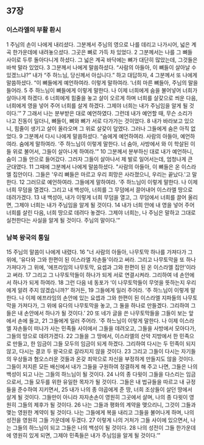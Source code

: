 ## 37장
### 이스라엘의 부활 환시
1 주님의 손이 나에게 내리셨다. 그분께서 주님의 영으로 나를 데리고 나가시어, 넓은 계곡 한가운데에 내려놓으셨다. 그곳은 뼈로 가득 차 있었다.
2 그분께서는 나를 그 뼈들 사이로 두루 돌아다니게 하셨다. 그 넓은 계곡 바닥에는 뼈가 대단히 많았는데, 그것들은 바싹 말라 있었다.
3 그분께서 나에게 말씀하셨다. “사람의 아들아, 이 뼈들이 살아날 수 있겠느냐?” 내가 “주 하느님, 당신께서 아십니다.” 하고 대답하자,
4 그분께서 또 나에게 말씀하셨다. “이 뼈들에게 예언하여라. 이렇게 말하여라. ‘너희 마른 뼈들아, 주님의 말을 들어라.
5 주 하느님이 뼈들에게 이렇게 말한다. 나 이제 너희에게 숨을 불어넣어 너희가 살아나게 하겠다.
6 너희에게 힘줄을 놓고 살이 오르게 하며 너희를 살갗으로 씌운 다음, 너희에게 영을 넣어 주어 너희를 살게 하겠다. 그제야 너희는 내가 주님임을 알게 될 것이다.’”
7 그래서 나는 분부받은 대로 예언하였다. 그런데 내가 예언할 때, 무슨 소리가 나고 진동이 일더니, 뼈들이, 뼈와 뼈가 서로 다가가는 것이었다.
8 내가 바라보고 있으니, 힘줄이 생기고 살이 올라오며 그 위로 살갗이 덮였다. 그러나 그들에게 숨은 아직 없었다.
9 그분께서 다시 나에게 말씀하셨다. “숨에게 예언하여라. 사람의 아들아, 예언하여라. 숨에게 말하여라. ‘주 하느님이 이렇게 말한다. 너 숨아, 사방에서 와 이 학살된 이들 위로 불어서, 그들이 살아나게 하여라.’”
10 그분께서 분부하신 대로 내가 예언하니, 숨이 그들 안으로 들어갔다. 그러자 그들이 살아나서 제 발로 일어서는데, 엄청나게 큰 군대였다.
11 그때에 그분께서 나에게 말씀하셨다. "사람의 아들아, 이 뼈들은 온 이스라엘 집안이다. 그들은 '우리 뼈들은 마르고 우리 희망은 사라졌으니, 우리는 끝났다.'고 말한다.
12 그러므로 예언하여라. 그들에게 말하여라. ‘주 하느님이 이렇게 말한다. 나 이제 너희 무덤을 열겠다. 그리고 내 백성아, 너희를 그 무덤에서 끌어내어 이스라엘 땅으로 데려가겠다.
13 내 백성아, 내가 이렇게 너희 무덤을 열고, 그 무덤에서 너희를 끌어 올리면, 그제야 너희는 내가 주님임을 알게 될 것이다.
14 내가 너희 안에 내 영을 넣어 주어 너희를 살린 다음, 너희 땅으로 데려다 놓겠다. 그제야 너희는, 나 주님은 말하고 그대로 실천한다는 사실을 알게 될 것이다. 주님의 말이다.’”
### 남북 왕국의 통일
15 주님의 말씀이 나에게 내렸다.
16 "너 사람의 아들아, 나무토막 하나를 가져다가 그 위에, '유다와 그와 한편이 된 이스라엘 자손들'이라고 써라. 그리고 나무토막을 또 하나 가져다가 그 위에, '에프라임의 나무토막, 요셉과 그와 한편이 된 온 이스라엘 집안'이라고 써라.
17 그리고 그 나무토막들이 하나가 되게 서로 연결시켜라. 그리하여 네 손안에서 하나가 되게 하여라.
18 그런 다음 네 동포가 ‘이 나무토막들이 무엇을 뜻하는지 우리에게 알려 주지 않겠습니까?’ 하거든,
19 그들에게 일러 주어라. ‘주 하느님이 이렇게 말한다. 나 이제 에프라임의 손안에 있는 요셉과 그와 한편이 된 이스라엘 지파들의 나무토막을 가져다가, 그 위에 유다의 나무토막을 놓고, 그 둘을 하나로 만들겠다. 그리하여 그들은 내 손안에서 하나가 될 것이다.’
20 또 네가 글을 쓴 나무토막들을 그들이 보는 앞에서 손에 들고,
21 그들에게 일러 주어라. ‘주 하느님이 이렇게 말한다. 나 이제 이스라엘 자손들이 떠나가 사는 민족들 사이에서 그들을 데려오고, 그들을 사방에서 모아다가, 그들의 땅으로 데려가겠다.
22 그들을 그 땅에서, 이스라엘의 산악 지방에서 한 민족으로 만들고, 한 임금이 그들 모두의 임금이 되게 하겠다. 그리하여 다시는 두 민족이 되지 않고, 다시는 결코 두 왕국으로 갈라지지 않을 것이다.
23 그리고 그들이 다시는 자기들의 우상들과 혐오스러운 것들과 온갖 죄악으로 자신을 부정하게 만들지도 않을 것이다. 그들이 저지른 모든 배신에서 내가 그들을 구원하여 정결하게 해 주고 나면, 그들은 나의 백성이 되고 나는 그들의 하느님이 될 것이다.
24 나의 종 다윗이 그들을 다스리는 임금으로서, 그들 모두를 위한 유일한 목자가 될 것이다. 그들은 내 법규들을 따르고 내 규정들을 준수하여 지키면서,
25 내가 나의 종 야곱에게 준 땅, 너희 조상들이 살던 땅에서 살게 될 것이다. 그들만이 아니라 자자손손이 영원히 그곳에서 살며, 나의 종 다윗이 영원히 그들의 제후가 될 것이다.
26 나는 그들과 평화의 계약을 맺으리니, 그것이 그들과 맺는 영원한 계약이 될 것이다. 나는 그들에게 복을 내리고 그들을 불어나게 하며, 나의 성전을 영원히 그들 가운데에 두겠다.
27 이렇게 나의 거처가 그들 사이에 있으면서, 나는 그들의 하느님이 되고 그들은 나의 백성이 될 것이다.
28 나의 성전이 그들 한가운데에 영원히 있게 되면, 그제야 민족들은 내가 주님임을 알게 될 것이다.’”
